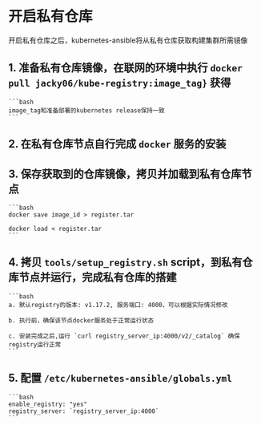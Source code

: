 # 开启私有仓库

开启私有仓库之后，kubernetes-ansible将从私有仓库获取构建集群所需镜像

## 1. 准备私有仓库镜像，在联网的环境中执行 `docker pull jacky06/kube-registry:image_tag}` 获得

    ```bash
    image_tag和准备部署的kubernetes release保持一致
    ```

## 2. 在私有仓库节点自行完成 `docker` 服务的安装

## 3. 保存获取到的仓库镜像，拷贝并加载到私有仓库节点

    ```bash
    docker save image_id > register.tar

    docker load < register.tar
    ```

## 4. 拷贝 `tools/setup_registry.sh` script，到私有仓库节点并运行，完成私有仓库的搭建

    ```bash
    a. 默认registry的版本: v1.17.2, 服务端口: 4000，可以根据实际情况修改

    b. 执行前，确保该节点docker服务处于正常运行状态

    c. 安装完成之后,运行 `curl registry_server_ip:4000/v2/_catalog` 确保registry运行正常
    ```

## 5. 配置 `/etc/kubernetes-ansible/globals.yml`

    ```bash
    enable_registry: "yes"
    registry_server: `registry_server_ip:4000`
    ```
